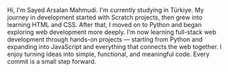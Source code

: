 Hi, I'm Sayed Arsalan Mahmudi. I'm currently studying in Türkiye.
My journey in development started with Scratch projects, then grew into learning HTML and CSS. After that, I moved on to Python and began exploring web development more deeply.
I’m now learning full-stack web development through hands-on projects — starting from Python and expanding into JavaScript and everything that connects the web together.
I enjoy turning ideas into simple, functional, and meaningful code.
Every commit is a small step forward.
